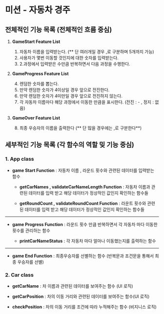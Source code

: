 # 미션 - 자동차 경주

## 전체적인 기능 목록 (전체적인 흐름 중심)

1. **GameStart Feature List**

   1. 자동차 이름을 입력받는다. (\*\* 단 여러개일 경우 ,로 구분하며 5개까지 가능)
   2. 사용자가 몇번 이동할 것인지에 대한 숫자를 입력받는다.
   3. 2.과정에서 입력받은 수만큼 반복하면서 다음 과정을 수행한다.

2. **GameProgress Feature List**

   4. 렌덤한 숫자를 뽑는다.
   5. 만약 렌덤한 숫자가 4이상일 경우 앞으로 전진한다.
   6. 만약 렌덤한 숫자가 4미만일 경우 앞으로 전진하지 않는다.
   7. 각 자동차 이름마다 해당 과정에서 이동한 만큼을 표시한다. (전진 : - , 정지 : 없음)

3. **GameOver Feature List**

   8. 최종 우승자의 이름을 출력한다 (** 단 많을 경우에는 ,로 구분한다**)

## 세부적인 기능 목록 (각 함수의 역할 밎 기능 중심)

### 1. App class

- **game Start Function**
  : 자동차 이름 , 라운드 횟수와 관련된 데이터를 입력받는 함수

  - **getCarNames , validateCarNameLength Function**
    : 자동차 이름과 관련된 데이터를 입력 받고 해당 데이터가 정상적인 값인지 확인하는 함수들

  - **getRoundCount , validateRoundCount Function**
    : 라운트 횟수와 관련된 데이터를 입력 받고 해당 데이터가
    정상적인 값인지 확인하는 함수들

---

- **game Progress Function**
  : 라운드 횟수 만큼 반복하면서 각 자동차 마다 이동한 횟수를 관리하는 함수

  - **printCarNameStatus**
    : 각 자동차 마다 얼마나 이동했는지를 출력하는 함수

---

- **game End Function**
  : 최종우승자를 선별하는 함수 (반복문과 조건문을 통해서 최종 우승자를 선별)

### 2. Car class

- **getCarName**
  : 차 이름과 관련된 데이터를 보여주는 함수 (UI 로직)

- **getCarPosition**
  : 차의 이동 거리와 관련된 데이터를 보여주는 함수(UI 로직)

- **checkPosition**
  : 차의 이동 거리를 조건에 따라 누적해주는 함수 (비지니스 로직)
